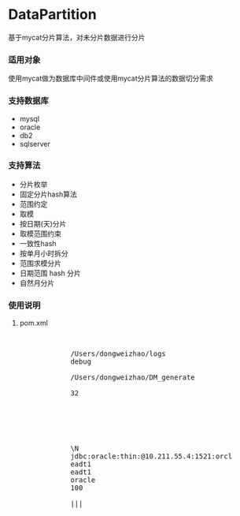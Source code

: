 # DataPartition
基于mycat分片算法，对未分片数据进行分片
### 适用对象
使用mycat做为数据库中间件或使用mycat分片算法的数据切分需求
### 支持数据库
+ mysql
+ oracle
+ db2
+ sqlserver

### 支持算法
+ 分片枚举
+ 固定分片hash算法
+ 范围约定
+ 取模
+ 按日期(天)分片
+ 取模范围约束
+ 一致性hash
+ 按单月小时拆分
+ 范围求模分片
+ 日期范围 hash 分片
+ 自然月分片

### 使用说明
1. pom.xml

  <pre>
    <properties>
               <!-- logback相关配置 -->
               <dyn.logback.home>/Users/dongweizhao/logs</dyn.logback.home>
               <dyn.logback.level>debug</dyn.logback.level>
               <!--数据文件根目录-->
               <dyn.generate.path>/Users/dongweizhao/DM_generate</dyn.generate.path>
               <!--分片数量-->
               <dyn.generate.count>32</dyn.generate.count>
               <!--中间库地址配置-->
               <!--<dyn.datasource.url>-->
                   <!--<![CDATA[jdbc:mysql://127.0.0.1:3306/cap_2?zeroDateTimeBehavior=convertToNull&useUnicode=true&characterEncoding=utf-8]]></dyn.datasource.url>-->
               <!--<dyn.datasource.username>cap</dyn.datasource.username>-->
               <!--<dyn.datasource.password>cap</dyn.datasource.password>-->
               <!--空值替换符 mysql中为\N-->
               <dyn.nullValue>\N</dyn.nullValue>
               <dyn.datasource.url>jdbc:oracle:thin:@10.211.55.4:1521:orcl</dyn.datasource.url>
               <dyn.datasource.username>eadt1</dyn.datasource.username>
               <dyn.datasource.password>eadt1</dyn.datasource.password>
               <dyn.dialect>oracle</dyn.dialect>
               <dyn.maxResults>100</dyn.maxResults>
               <!--分片文件内容分割符-->
               <dyn.separator>|||</dyn.separator>
           </properties>
  </pre>
